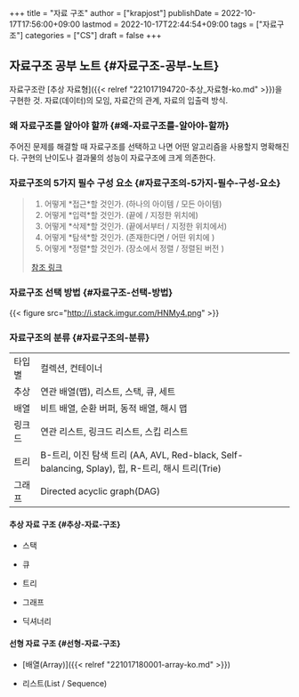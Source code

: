 +++
title = "자료 구조"
author = ["krapjost"]
publishDate = 2022-10-17T17:56:00+09:00
lastmod = 2022-10-17T22:44:54+09:00
tags = ["자료구조"]
categories = ["CS"]
draft = false
+++

## 자료구조 공부 노트 {#자료구조-공부-노트}

자료구조란 [추상 자료형]({{< relref "221017194720-추상_자료형-ko.md" >}})을 구현한 것.
자료(데이터)의 모임, 자료간의 관계, 자료의 입출력 방식.


### 왜 자료구조를 알아야 할까 {#왜-자료구조를-알아야-할까}

주어진 문제를 해결할 때 자료구조를 선택하고 나면 어떤 알고리즘을 사용할지 명확해진다.
구현의 난이도나 결과물의 성능이 자료구조에 크게 의존한다.


### 자료구조의 5가지 필수 구성 요소 {#자료구조의-5가지-필수-구성-요소}

> 1.  어떻게 \*접근\*할 것인가. (하나의 아이템 / 모든 아이템)
> 2.  어떻게 \*입력\*할 것인가. (끝에 / 지정한 위치에)
> 3.  어떻게 \*삭제\*할 것인가. (끝에서부터 / 지정한 위치에서)
> 4.  어떻게 \*탐색\*할 것인가. (존재한다면 / 어떤 위치에 )
> 5.  어떻게 \*정렬\*할 것인가. (장소에서 정렬 / 정렬된 버전 )
>
> [참조 링크](https://computersciencewiki.org/index.php/Abstract_data_structures#:~:text=I%20found%20this%20excellent%20slide%20from%20Simon%20Allardice)


### 자료구조 선택 방법 {#자료구조-선택-방법}

{{< figure src="http://i.stack.imgur.com/HNMy4.png" >}}


### 자료구조의 분류 {#자료구조의-분류}

|     |                                                                                  |
|-----|----------------------------------------------------------------------------------|
| 타입별 | 컬렉션, 컨테이너                                                                 |
| 추상 | 연관 배열(맵), 리스트, 스택, 큐, 세트                                            |
| 배열 | 비트 배열, 순환 버퍼, 동적 배열, 해시 맵                                         |
| 링크드 | 연관 리스트, 링크드 리스트, 스킵 리스트                                          |
| 트리 | B-트리, 이진 탐색 트리 (AA, AVL, Red-black, Self-balancing, Splay), 힙, R-트리, 해시 트리(Trie) |
| 그래프 | Directed acyclic graph(DAG)                                                      |


#### 추상 자료 구조 {#추상-자료-구조}

<!--list-separator-->

-  스택

<!--list-separator-->

-  큐

<!--list-separator-->

-  트리

<!--list-separator-->

-  그래프

<!--list-separator-->

-  딕셔너리


#### 선형 자료 구조 {#선형-자료-구조}

<!--list-separator-->

-  [배열(Array)]({{< relref "221017180001-array-ko.md" >}})

<!--list-separator-->

-  리스트(List / Sequence)
